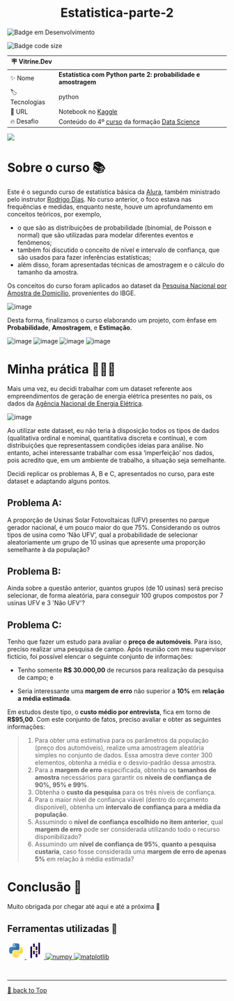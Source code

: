 <h1 align='center'>Estatistica-parte-2</h1>

![Badge em Desenvolvimento](http://img.shields.io/static/v1?label=STATUS&message=EM%20DESENVOLVIMENTO&color=GREEN&style=for-the-badge)

![Badge code size](https://img.shields.io/github/languages/code-size/fab-souza/estatistica-parte-2)

| :placard: Vitrine.Dev |    |
| -------------  | --- |
| :sparkles: Nome        | **Estatística com Python parte 2: probabilidade e amostragem**
| :label: Tecnologias | python
| :rocket: URL         | Notebook no [Kaggle](https://www.kaggle.com/code/fabianadesouza/estatistica-parte-2)
| :fire: Desafio     | Conteúdo do 4º [curso](https://www.alura.com.br/curso-online-estatistica-probabilidade-e-amostragem) da formação [Data Science](https://www.alura.com.br/formacao-data-science)

![](https://user-images.githubusercontent.com/67301805/236349468-3b024586-dcb1-48db-98fd-8779169a49e1.jpg#vitrinedev)


# Sobre o curso 📚

Este é o segundo curso de estatística básica da [Alura](https://www.alura.com.br/), também ministrado pelo instrutor [Rodrigo Dias](https://www.linkedin.com/in/rodrigo-fernando-dias-118181120/). No curso anterior, o foco estava nas frequências e medidas, enquanto neste, houve um aprofundamento em conceitos teóricos, por exemplo, 
- o que são as distribuições de probabilidade (binomial, de Poisson e normal) que são utilizadas para modelar diferentes eventos e fenômenos;
- também foi discutido o conceito de nível e intervalo de confiança, que são usados para fazer inferências estatísticas;
- além disso, foram apresentadas técnicas de amostragem e o cálculo do tamanho da amostra.  

Os conceitos do curso foram aplicados ao dataset da [Pesquisa Nacional por Amostra de Domicílio](https://www.ibge.gov.br/estatisticas/sociais/populacao/19897-sintese-de-indicadores-pnad2.html?=&t=microdados), provenientes do IBGE. 

![image](https://user-images.githubusercontent.com/67301805/236932527-88136f4d-4077-4419-81e4-6e36380afceb.png)

Desta forma, finalizamos o curso elaborando um projeto, com ênfase em **Probabilidade**, **Amostragem**, e **Estimação**.

![image](https://github.com/fab-souza/estatistica-parte-2/assets/67301805/da9e06c7-eb1d-4af9-9868-1ea2ef6a611b)
![image](https://github.com/fab-souza/estatistica-parte-2/assets/67301805/55bef16d-59e6-4b6f-b27b-ffa8335b6402)
![image](https://github.com/fab-souza/estatistica-parte-2/assets/67301805/3fedc309-655c-4cc3-981e-546e4b390079)
![image](https://github.com/fab-souza/estatistica-parte-2/assets/67301805/2fe71e45-79bf-4b2f-b131-336a0b973000)



# Minha prática 👩🏻‍💻

Mais uma vez, eu decidi trabalhar com um dataset referente aos empreendimentos de geração de energia elétrica presentes no país, os dados da [Agência Nacional de Energia Elétrica](https://dadosabertos.aneel.gov.br/dataset/siga-sistema-de-informacoes-de-geracao-da-aneel).

![image](https://github.com/fab-souza/estatistica-parte-2/assets/67301805/17e9dee7-35ce-48f6-9403-d800f0369919)

Ao utilizar este dataset, eu não teria à disposição todos os tipos de dados (qualitativa ordinal e nominal, quantitativa discreta e contínua), e com distribuições que representassem condições ideias para análise. No entanto, achei interessante trabalhar com essa ‘imperfeição’ nos dados, pois acredito que, em um ambiente de trabalho, a situação seja semelhante.

Decidi replicar os problemas A, B e C, apresentados no curso, para este dataset e adaptando alguns pontos.

## Problema A:

A proporção de Usinas Solar Fotovoltaicas (UFV) presentes no parque gerador nacional, é um pouco maior do que 75%. Considerando os outros tipos de usina como ‘Não UFV’, qual a probabilidade de selecionar aleatoriamente um grupo de 10 usinas que apresente uma proporção semelhante à da população?

## Problema B:

Ainda sobre a questão anterior, quantos grupos (de 10 usinas) será preciso selecionar, de forma aleatória, para conseguir 100 grupos compostos por 7 usinas UFV e 3 'Não UFV'?

## Problema C:

Tenho que fazer um estudo para avaliar o **preço de automóveis**. Para isso, preciso realizar uma pesquisa de campo. Após reunião com meu supervisor fictício, foi possível elencar o seguinte conjunto de informações:

- Tenho somente **R$ 30.000,00** de recursos para realização da pesquisa de campo; e

- Seria interessante uma **margem de erro** não superior a **10%** em **relação a média estimada**.

Em estudos deste tipo, o **custo médio por entrevista**, fica em torno de **R$95,00**. Com este conjunto de fatos, preciso avaliar e obter as seguintes informações:

> 1. Para obter uma estimativa para os parâmetros da população (preço dos automóveis), realize uma amostragem aleatória simples no conjunto de dados. Essa amostra deve conter 300 elementos, obtenha a média e o desvio-padrão dessa amostra.
> 2. Para a **margem de erro** especificada, obtenha os **tamanhos de amostra** necessários para garantir os **níveis de confiança de 90%, 95% e 99%**.
> 3. Obtenha o **custo da pesquisa** para os três níveis de confiança.
> 4. Para o maior nível de confiança viável (dentro do orçamento disponível), obtenha um **intervalo de confiança para a média da população**.
> 5. Assumindo o **nível de confiança escolhido no item anterior**, qual **margem de erro** pode ser considerada utilizando todo o recurso disponibilizado?
> 6. Assumindo um **nível de confiança de 95%**, **quanto a pesquisa custaria**, caso fosse considerada uma **margem de erro de apenas 5%** em relação à média estimada?

# Conclusão 🏁








Muito obrigada por chegar até aqui e até a próxima 🤗

## Ferramentas utilizadas 🧰
<p>
  <a href="https://www.python.org" target="_blank" rel="noreferrer"> <img src="https://raw.githubusercontent.com/devicons/devicon/master/icons/python/python-original.svg" alt="python" width="40" height="40"/> </a>
  <a href="https://pandas.pydata.org/" target="_blank" rel="noreferrer"> <img src="https://raw.githubusercontent.com/devicons/devicon/2ae2a900d2f041da66e950e4d48052658d850630/icons/pandas/pandas-original.svg" alt="pandas" width="40" height="40"/> </a>
  <a href="https://numpy.org/" target="_blank" rel="noreferrer"> <img src="https://numpy.org/images/logo.svg" alt="numpy" width="40" height="40"/> </a>
  <a href="https://matplotlib.org/" target="_blank" rel="noreferrer"> <img src="https://matplotlib.org/_static/images/documentation.svg" alt="matplotlib" width="40" height="40"/> </a>
  </p>

<br><hr>
[🔼 back to Top](https://github.com/fab-souza/estatistica-parte-2/tree/main#estatistica-parte-2)
